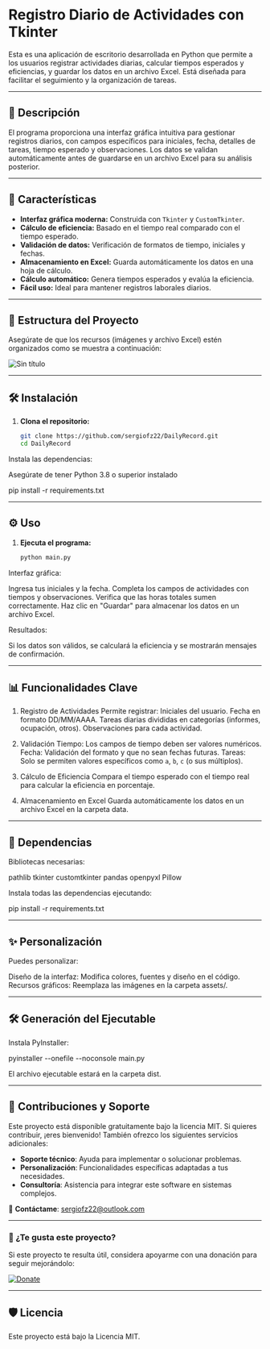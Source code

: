 # Registro Diario de Actividades con Tkinter

Esta es una aplicación de escritorio desarrollada en Python que permite a los usuarios registrar actividades diarias, calcular tiempos esperados y eficiencias, y guardar los datos en un archivo Excel. Está diseñada para facilitar el seguimiento y la organización de tareas.

---

## 📝 Descripción

El programa proporciona una interfaz gráfica intuitiva para gestionar registros diarios, con campos específicos para iniciales, fecha, detalles de tareas, tiempo esperado y observaciones. Los datos se validan automáticamente antes de guardarse en un archivo Excel para su análisis posterior.

---

## 🚀 Características

- **Interfaz gráfica moderna:** Construida con `Tkinter` y `CustomTkinter`.
- **Cálculo de eficiencia:** Basado en el tiempo real comparado con el tiempo esperado.
- **Validación de datos:** Verificación de formatos de tiempo, iniciales y fechas.
- **Almacenamiento en Excel:** Guarda automáticamente los datos en una hoja de cálculo.
- **Cálculo automático:** Genera tiempos esperados y evalúa la eficiencia.
- **Fácil uso:** Ideal para mantener registros laborales diarios.

---

## 📂 Estructura del Proyecto

Asegúrate de que los recursos (imágenes y archivo Excel) estén organizados como se muestra a continuación:

![Sin título](https://github.com/user-attachments/assets/08dc5989-6ab6-4e0e-8c55-0dda1ecb667d)

---

## 🛠️ Instalación

1. **Clona el repositorio:**
   ```bash
   git clone https://github.com/sergiofz22/DailyRecord.git
   cd DailyRecord

Instala las dependencias: 

Asegúrate de tener Python 3.8 o superior instalado

pip install -r requirements.txt

---

## ⚙️ Uso

1. **Ejecuta el programa:**
   ```bash
   python main.py
   
Interfaz gráfica:

Ingresa tus iniciales y la fecha.
Completa los campos de actividades con tiempos y observaciones.
Verifica que las horas totales sumen correctamente.
Haz clic en "Guardar" para almacenar los datos en un archivo Excel.

Resultados:

Si los datos son válidos, se calculará la eficiencia y se mostrarán mensajes de confirmación.

---

##  📊 Funcionalidades Clave
1. Registro de Actividades
Permite registrar:
Iniciales del usuario.
Fecha en formato DD/MM/AAAA.
Tareas diarias divididas en categorías (informes, ocupación, otros).
Observaciones para cada actividad.

2. Validación
Tiempo: Los campos de tiempo deben ser valores numéricos.
Fecha: Validación del formato y que no sean fechas futuras.
Tareas: Solo se permiten valores específicos como `a`, `b`, `c` (o sus múltiplos).

3. Cálculo de Eficiencia
Compara el tiempo esperado con el tiempo real para calcular la eficiencia en porcentaje.

4. Almacenamiento en Excel
Guarda automáticamente los datos en un archivo Excel en la carpeta data.

---

##  🧩 Dependencias
Bibliotecas necesarias:

pathlib
tkinter
customtkinter
pandas
openpyxl
Pillow

Instala todas las dependencias ejecutando:

pip install -r requirements.txt

---

##   ✨ Personalización
Puedes personalizar:

Diseño de la interfaz: Modifica colores, fuentes y diseño en el código.
Recursos gráficos: Reemplaza las imágenes en la carpeta assets/.

---

##   🛠️ Generación del Ejecutable
Instala PyInstaller:

pyinstaller --onefile --noconsole main.py

El archivo ejecutable estará en la carpeta dist.

---

## 🤝 Contribuciones y Soporte

Este proyecto está disponible gratuitamente bajo la licencia MIT. Si quieres contribuir, ¡eres bienvenido! También ofrezco los siguientes servicios adicionales:

- **Soporte técnico**: Ayuda para implementar o solucionar problemas.
- **Personalización**: Funcionalidades específicas adaptadas a tus necesidades.
- **Consultoría**: Asistencia para integrar este software en sistemas complejos.

📧 **Contáctame**: [sergiofz22@outlook.com](mailto:sergiofz22@outlook.com)

---

### 💖 ¿Te gusta este proyecto?
Si este proyecto te resulta útil, considera apoyarme con una donación para seguir mejorándolo:

[![Donate](https://img.shields.io/badge/Donate-PayPal-blue.svg)](https://paypal.me/sergiofz22)

---

##   🛡️ Licencia
Este proyecto está bajo la Licencia MIT.



